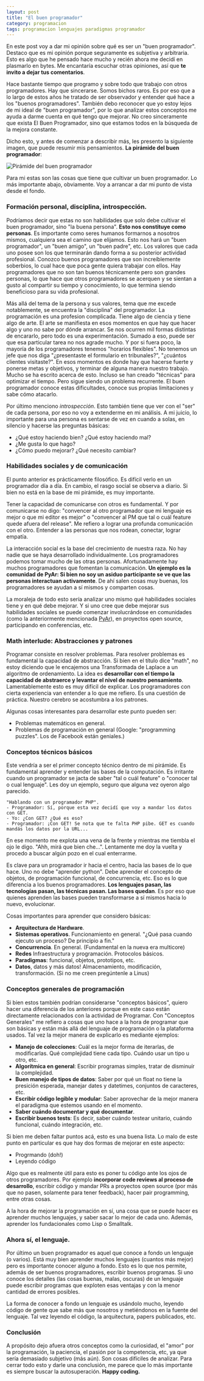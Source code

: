 ```yaml
---
layout: post
title: "El buen programador"
category: programacion
tags: programacion lenguajes paradigmas programador
---
```


En este post voy a dar mi opinión sobre qué es ser un "buen programador". Destaco que es mi opinión porque seguramente es subjetiva y arbitraria. Esto es algo que he pensado hace mucho y recién ahora me decidí en plasmarlo en bytes. Me encantaría escuchar otras opiniones, así que **te invito a dejar tus comentarios**.

Hace bastante tiempo que programo y sobre todo que trabajo con otros programadores. Hay que sincerarse. Somos bichos raros. Es por eso que a lo largo de estos años he tratado de ser observador y entender qué hace a los "buenos programadores". También debo reconocer que yo estoy lejos de mi ideal de "buen programador", por lo que analizar estos conceptos me ayuda a darme cuenta en qué tengo que mejorar. No creo sinceramente que exista El Buen Programador, sino que estamos todos en la búsqueda de la mejora constante.

Dicho esto, y antes de comenzar a describir más, les presento la siguiente imagen, que puede resumir mis pensamientos. **La pirámide del buen programador**:

![Pirámide del buen programador](/img/posts/piramide.png)

Para mi estas son las cosas que tiene que cultivar un buen programador. Lo más importante abajo, obviamente. Voy a arrancar a dar mi punto de vista desde el fondo.

### Formación personal, disciplina, introspección.

Podríamos decir que estas no son habilidades que solo debe cultivar el buen programador, sino "la buena persona". **Esto nos constituye como personas**. Es importante como seres humanos formarnos a nosotros mismos, cualquiera sea el camino que elijamos. Esto nos hará un "buen programador", un "buen amigo", un "buen padre", etc. Los valores que cada uno posee son los que terminarán dando forma a su posterior actividad profesional. Conozco buenos programadores que son increíblemente soberbios, lo cual hace que poca gente quiera trabajar con ellos. Hay programadores que no son tan buenos técnicamente pero son grandes personas, lo que hace que otros programadores se acerquen y se sientan a gusto al compartir su tiempo y conocimiento, lo que termina siendo beneficioso para su vida profesional.

Más allá del tema de la persona y sus valores, tema que me excede notablemente, se encuentra la "disciplina" del programador. La programación es una profesion complicada. Tiene algo de ciencia y tiene algo de arte. El arte se manifiesta en esos momentos en que hay que hacer algo y uno no sabe por dónde arrancar. Se nos ocurren mil formas distintas de encararlo, pero todo es una experimentación. Sumado a eso, puede ser que esa particular tarea no nos agrade mucho. Y por si fuera poco, la mayoría de los programadores tenemos "horarios flexibles". No tenemos un jefe que nos diga "¿presentaste el formulario en tribunales?", "¿cuántos clientes visitaste?". En esos momentos es donde hay que hacerse fuerte y ponerse metas y objetivos, y terminar de alguna manera nuestro trabajo. Mucho se ha escrito acerca de esto. Incluso se han creado "técnicas" para optimizar el tiempo. Pero sigue siendo un problema recurrente. El buen programador conoce estas dificultades, conoce sus propias limitaciones y sabe cómo atacarlo.

Por último menciono *introspección*. Esto también tiene que ver con el "ser" de cada persona, por eso no voy a extenderme en mi análisis. A mi juicio, lo importante para una persona es sentarse de vez en cuando a solas, en silencio y hacerse las preguntas básicas:

* ¿Qué estoy haciendo bien? ¿Qué estoy haciendo mal?
* ¿Me gusta lo que hago?
* ¿Cómo puedo mejorar? ¿Qué necesito cambiar?

### Habilidades sociales y de comunicación

El punto anterior es prácticamente filosófico. Es difícil verlo en un programador día a día. En cambio, el rasgo social se observa a diario. Si bien no está en la base de mi pirámide, es muy importante.

Tener la capacidad de comunicarse con otros es fundamental. Y por comunicarse no digo: "convencer al otro programador que mi lenguaje es mejor o que mi editor es mejor" o "convencer al PM que tal o cuál feature quede afuera del release". Me refiero a lograr una profunda comunicación con el otro. Entender a las personas que nos rodean, conectar, lograr empatía.

La interacción social es la base del crecimiento de nuestra raza. No hay nadie que se haya desarrollado individualmente. Los programadores podemos tomar mucho de las otras personas. Afortunadamente hay muchos programadores que fomentan la comunicación. **Un ejemplo es la comunidad de PyAr: Si bien no soy un asiduo participante se ve que las personas interactuan activamente**. De ahí salen cosas muy buenas, los programadores se ayudan a sí mismos y comparten cosas.

La moraleja de todo esto sería analizar uno mismo qué habilidades sociales tiene y en qué debe mejorar. Y si uno cree que debe mejorar sus habilidades sociales se puede comenzar involucrándose en comunidades (como la anteriormente mencionada [PyAr](http://python.org.ar/pyar/)), en proyectos open source, participando en conferencias, etc.

### Math interlude: Abstracciones y patrones

Programar consiste en resolver problemas. Para resolver problemas es fundamental la capacidad de abstracción. Si bien en el título dice "math", no estoy diciendo que le encajemos una Transformada de Laplace a un algoritmo de ordenamiento. La idea es **desarrollar con el tiempo la capacidad de abstraerce y levantar el nivel de nuestro pensamiento**. Lamentablemente esto es muy difícil de explicar. Los programadores con cierta experiencia van entender a lo que me refiero. Es una cuestión de práctica. Nuestro cerebro se acostumbra a los patrones.

Algunas cosas interesantes para desarrollar este punto pueden ser:

* Problemas matemáticos en general.
* Problemas de programación en general (Google: "programming puzzles". Los de Facebook están geniales.)

### Conceptos técnicos básicos

Este vendría a ser el primer concepto técnico dentro de mi pirámide. Es fundamental aprender y entender las bases de la computación. Es irritante cuando un programador se jacta de saber "tal o cuál feature" o "conocer tal o cual lenguaje". Les doy un ejemplo, seguro que alguna vez oyeron algo parecido.

    "Hablando con un programador PHP".
    - Programador: Sí, porque esta vez decidí que voy a mandar los datos con GET.
    - Yo: ¿Con GET? ¿Qué es eso?
    - Programador: ¡Con GET! Se nota que te falta PHP pibe. GET es cuando mandás los datos por la URL...


En ese momento me explota una vena de la frente y mientras me tiembla el ojo le digo. "Ahh, mirá que bien che...". Lentamente me doy la vuelta y procedo a buscar algún pozo en el cual enterrarme.

Es clave para un programador ir hacia el centro, hacia las bases de lo que hace. Uno no debe "aprender python". Debe aprender el concepto de objetos, de programación funcional, de concurrencia, etc. Eso es lo que diferencia a los buenos programadores. **Los lenguajes pasan, las tecnologías pasan, las técnicas pasan. Las bases quedan**. Es por eso que quienes aprenden las bases pueden transformarse a sí mismos hacia lo nuevo, evolucionar.

Cosas importantes para aprender que considero básicas:

* **Arquitectura de Hardware**.
* **Sistemas operativos**. Funcionamiento en general. "¿Qué pasa cuando ejecuto un proceso? De principio a fin."
* **Concurrencia**. En general. (Fundamental en la nueva era multicore)
* **Redes** Infraestructura y programación. Protocolos básicos.
* **Paradigmas**: funcional, objetos, prototipos, etc.
* **Datos**, datos y más datos! Almacenamiento, modificación, transformación. (Si no me creen pregúntenle a Linus)

### Conceptos generales de programación

Si bien estos también podrían considerarse "conceptos básicos", quiero hacer una diferencia de los anteriores porque en este caso están directamente relacionados con la actividad de Programar. Con "Conceptos Generales" me refiero a cosas que uno hace a la hora de programar que son básicas y están más allá del lenguaje de programación o la plataforma usados. Tal vez la mejor manera de explicarlo es mediante ejemplos:

* **Manejo de colecciones**: Cuál es la mejor forma de iterarlas, de modificarlas. Qué complejidad tiene cada tipo. Cuándo usar un tipo u otro, etc.
* **Algorítmica en general**: Escribir programas simples, tratar de disminuír la complejidad.
* **Buen manejo de tipos de datos**: Saber por qué un float no tiene la presición esperada, manejar dates y datetimes, conjuntos de caracteres, etc.
* **Escribir código legible y modular**: Saber aprovechar de la mejor manera el paradigma que estemos usando en el momento.
* **Saber cuándo documentar y qué documentar**.
* **Escribir buenos tests**: Es decir, saber cuándo testear unitario, cuándo funcional, cuándo integración, etc.

Si bien me deben faltar puntos acá, esto es una buena lista. Lo malo de este punto en particular es que hay dos formas de mejorar en este aspecto:

* Progrmando (doh!)
* Leyendo código

Algo que es realmente útil para esto es poner tu código ante los ojos de otros programadores. Por ejemplo **incorporar code reviews al proceso de desarrollo**, escribir código y mandar PRs a proyectos open source (por más que no pasen, solamente para tener feedback), hacer pair programming, entre otras cosas.

A la hora de mejorar la programación en sí, una cosa que se puede hacer es aprender muchos lenguajes, y saber sacar lo mejor de cada uno. Además, aprender los fundacionales como Lisp o Smalltalk.

### Ahora sí, el lenguaje.

Por último un buen programador es aquel que conoce a fondo un lenguaje (o varios). Está muy bien aprender muchos lenguajes (cuantos más mejor) pero es importante conocer alguno a fondo. Esto es lo que nos permite, además de ser buenos programadores, escribir buenos programas. Si uno conoce los detalles (las cosas buenas, malas, oscuras) de un lenguaje puede escribir programas que exploten esas ventajas y con la menor cantidad de errores posibles.

La forma de conocer a fondo un lenguaje es usándolo mucho, leyendo código de gente que sabe más que nosotros y metiéndonos en la fuente del lenguaje. Tal vez leyendo el código, la arquitectura, papers publicados, etc.

### Conclusión

A propósito dejo afuera otros conceptos como la curiosidad, el "amor" por la programación, la paciencia, el pasión por la competencia, etc, ya que sería demasiado subjetivo (más aún). Son cosas difíciles de analizar. Para cerrar todo esto y darle una conclusión, me parece que lo más importante es siempre buscar la autosuperación. **Happy coding.**
